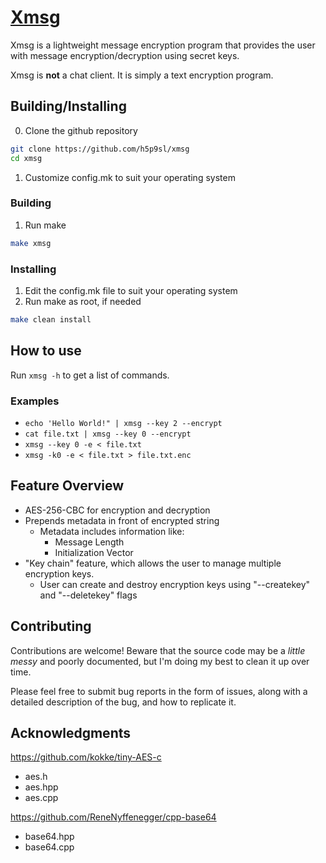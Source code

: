 # [Xmsg](https://github.com/h5p9sl/xmsg)
Xmsg is a lightweight message encryption program that provides the user with message encryption/decryption using secret keys.

Xmsg is **not** a chat client. It is simply a text encryption program.

## Building/Installing
0) Clone the github repository
```sh
git clone https://github.com/h5p9sl/xmsg
cd xmsg
```
1) Customize config.mk to suit your operating system

### Building

1) Run make
```sh
make xmsg
```

### Installing

1) Edit the config.mk file to suit your operating system
2) Run make as root, if needed
```sh
make clean install
```

## How to use
Run `xmsg -h` to get a list of commands.

### Examples
+ `echo 'Hello World!" | xmsg --key 2 --encrypt`
+ `cat file.txt | xmsg --key 0 --encrypt`
+ `xmsg --key 0 -e < file.txt`
+ `xmsg -k0 -e < file.txt > file.txt.enc`

## Feature Overview
+ AES-256-CBC for encryption and decryption
+ Prepends metadata in front of encrypted string
    + Metadata includes information like:
        + Message Length
        + Initialization Vector
+ "Key chain" feature, which allows the user to manage multiple encryption keys.
    + User can create and destroy encryption keys using "--createkey" and "--deletekey" flags

## Contributing
Contributions are welcome! Beware that the source code may be a *little messy* and poorly documented, but I'm doing my best to clean it up over time.

Please feel free to submit bug reports in the form of issues, along with a detailed description of the bug, and how to replicate it.

## Acknowledgments
https://github.com/kokke/tiny-AES-c
+ aes.h
+ aes.hpp
+ aes.cpp

https://github.com/ReneNyffenegger/cpp-base64
+ base64.hpp
+ base64.cpp

